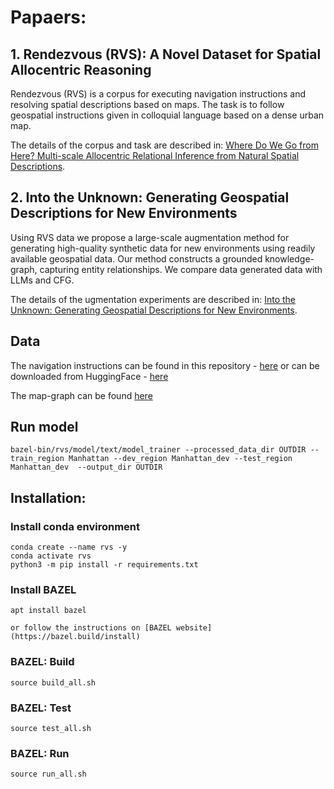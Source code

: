 # Papaers:
## 1. Rendezvous (RVS): A Novel Dataset for Spatial Allocentric Reasoning 

Rendezvous (RVS) is a corpus for executing navigation instructions and resolving spatial descriptions based on maps. The task is to follow
geospatial instructions given in colloquial language based on a dense urban map. 

The details of the corpus and task are described in: [Where Do We Go from Here? Multi-scale Allocentric Relational Inference from Natural Spatial Descriptions](https://aclanthology.org/2024.eacl-long.62/).

## 2. Into the Unknown: Generating Geospatial Descriptions for New Environments
Using RVS data we propose a large-scale augmentation method for generating high-quality synthetic data for new environments using readily available geospatial data. Our method constructs a grounded knowledge-graph, capturing entity relationships. We compare data generated data with LLMs and CFG.

The details of the ugmentation experiments are described in: [Into the Unknown: Generating Geospatial Descriptions for New Environments](https://arxiv.org/abs/2406.19967).

## Data

The navigation instructions can be found in this repository -  [here](https://github.com/OnlpLab/RVS/tree/main/dataset) or can be downloaded from HuggingFace - [here](https://huggingface.co/datasets/tzufi/RVS/)

The map-graph can be found [here](https://drive.google.com/drive/folders/1bvxNeIlN1SKeup6aJgIUzWrQ8v-cL9Yq?usp=sharing)



## Run model
```
bazel-bin/rvs/model/text/model_trainer --processed_data_dir OUTDIR --train_region Manhattan --dev_region Manhattan_dev --test_region Manhattan_dev  --output_dir OUTDIR
```

## Installation:
### Install conda environment
```
conda create --name rvs -y
conda activate rvs
python3 -m pip install -r requirements.txt

```

### Install BAZEL
```
apt install bazel

or follow the instructions on [BAZEL website](https://bazel.build/install)

```

### BAZEL: Build
```
source build_all.sh
```

### BAZEL: Test
```
source test_all.sh
```

### BAZEL: Run
```
source run_all.sh
```





